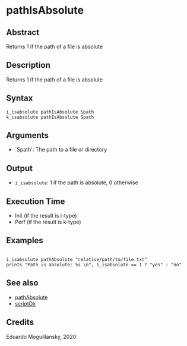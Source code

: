 # pathIsAbsolute

## Abstract

Returns 1 if the path of a file is absolute


## Description

Returns 1 if the path of a file is absolute

## Syntax

    i_isabsolute pathIsAbsolute Spath 
    k_isabsolute pathIsAbsolute Spath
        
## Arguments

* `Spath': The path to a file or directory

## Output

* `i_isabsolute`: 1 if the path is absolute, 0 otherwise

## Execution Time

* Init (if the result is i-type)
* Perf (if the result is k-type)

## Examples

```csound

i_isabsolute pathAbsolute "relative/path/to/file.txt"
prints "Path is absolute: %s \n", i_isabsolute == 1 ? "yes" : "no"

```

## See also

* [pathAbsolute](pathAbsolute.md)
* [scriptDir](scriptDir.md)

## Credits

Eduardo Moguillansky, 2020
